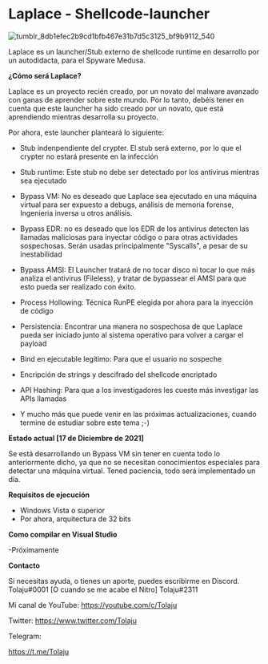 # Laplace - Shellcode-launcher

![tumblr_8db1efec2b9cd1bfb467e31b7d5c3125_bf9b9112_540](https://user-images.githubusercontent.com/82961078/146617492-fd2733d1-14c6-4b4d-aa99-13e7b0b9512f.gif)


Laplace es un launcher/Stub externo de shellcode runtime en desarrollo por un autodidacta, para el Spyware Medusa.

**¿Cómo será Laplace?**

Laplace es un proyecto recién creado, por un novato del malware avanzado con ganas de aprender sobre este mundo. Por lo tanto, debéis tener en cuenta que
este launcher ha sido creado por un novato, que está aprendiendo mientras desarrolla su proyecto.

Por ahora, este launcher planteará lo siguiente:

- Stub indenpendiente del crypter. El stub será externo, por lo que el crypter no estará presente en la infección

- Stub runtime: Este stub no debe ser detectado por los antivirus mientras sea ejecutado

- Bypass VM: No es deseado que Laplace sea ejecutado en una máquina virtual para ser expuesto a debugs, análisis de memoria forense, Ingenieria inversa u otros análisis.

- Bypass EDR: no es deseado que los EDR de los antivirus detecten las llamadas maliciosas para inyectar código o para otras actividades sospechosas. Serán usadas principalmente "Syscalls", a pesar de su inestabilidad

- Bypass AMSI: El Launcher tratará de no tocar disco ni tocar lo que más analiza el antivirus (Fileless), y tratar de bypassear el AMSI para que esto pueda ser realizado con éxito.

- Process Hollowing: Técnica RunPE elegida por ahora para la inyección de código

- Persistencia: Encontrar una manera no sospechosa de que Laplace pueda ser iniciado junto al sistema operativo para volver a cargar el payload

- Bind en ejecutable legítimo: Para que el usuario no sospeche

- Encripción de strings y descifrado del shellcode encriptado

- API Hashing: Para que a los investigadores les cueste más investigar las APIs llamadas

- Y mucho más que puede venir en las próximas actualizaciones, cuando termine de estudiar sobre este tema ;-)

**Estado actual [17 de Diciembre de 2021]**

Se está desarrollando un Bypass VM sin tener en cuenta todo lo anteriormente dicho, ya que no se necesitan conocimientos especiales para detectar una máquina virtual. Tened paciencia, todo será implementado un día.

**Requisitos de ejecución**

- Windows Vista o superior
- Por ahora, arquitectura de 32 bits

**Como compilar en Visual Studio**

-Próximamente


**Contacto**

Si necesitas ayuda, o tienes un aporte, puedes escribirme en Discord. Tolaju#0001 [O cuando se me acabe el Nitro] Tolaju#2311

Mi canal de YouTube: https://youtube.com/c/Tolaju

Twitter: https://www.twitter.com/Tolaju

Telegram:

https://t.me/Tolaju


